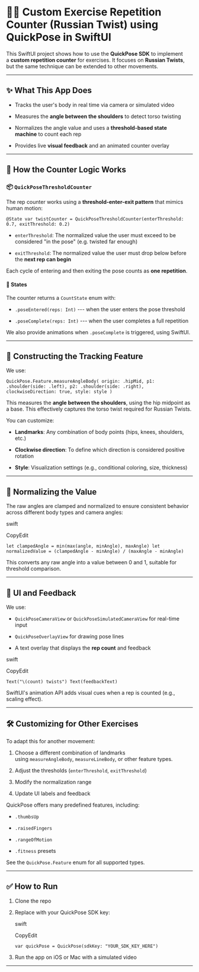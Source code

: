 🏋️‍♂️ Custom Exercise Repetition Counter (Russian Twist) using QuickPose in SwiftUI
====================================================================================

This SwiftUI project shows how to use the **QuickPose SDK** to implement a **custom repetition counter** for exercises. It focuses on **Russian Twists**, but the same technique can be extended to other movements.

* * * * *

✨ What This App Does
--------------------

-   Tracks the user's body in real time via camera or simulated video

-   Measures the **angle between the shoulders** to detect torso twisting

-   Normalizes the angle value and uses a **threshold-based state machine** to count each rep

-   Provides live **visual feedback** and an animated counter overlay

* * * * *

🧠 How the Counter Logic Works
------------------------------

### 📦 `QuickPoseThresholdCounter`

The rep counter works using a **threshold-enter-exit pattern** that mimics human motion:

`@State var twistCounter = QuickPoseThresholdCounter(enterThreshold: 0.7, exitThreshold: 0.2)`

-   `enterThreshold`: The normalized value the user must exceed to be considered "in the pose" (e.g. twisted far enough)

-   `exitThreshold`: The normalized value the user must drop below before the **next rep can begin**

Each cycle of entering and then exiting the pose counts as **one repetition**.

#### 🚦 States

The counter returns a `CountState` enum with:

-   `.poseEntered(reps: Int)` --- when the user enters the pose threshold

-   `.poseComplete(reps: Int)` --- when the user completes a full repetition

We also provide animations when `.poseComplete` is triggered, using SwiftUI.

* * * * *

🎯 Constructing the Tracking Feature
------------------------------------

We use:

`QuickPose.Feature.measureAngleBody(
    origin: .hipMid,
    p1: .shoulder(side: .left),
    p2: .shoulder(side: .right),
    clockwiseDirection: true,
    style: style
)`

This measures the **angle between the shoulders**, using the hip midpoint as a base. This effectively captures the torso twist required for Russian Twists.

You can customize:

-   **Landmarks**: Any combination of body points (hips, knees, shoulders, etc.)

-   **Clockwise direction**: To define which direction is considered positive rotation

-   **Style**: Visualization settings (e.g., conditional coloring, size, thickness)

* * * * *

🧪 Normalizing the Value
------------------------

The raw angles are clamped and normalized to ensure consistent behavior across different body types and camera angles:

swift

CopyEdit

`let clampedAngle = min(max(angle, minAngle), maxAngle)
let normalizedValue = (clampedAngle - minAngle) / (maxAngle - minAngle)`

This converts any raw angle into a value between 0 and 1, suitable for threshold comparison.

* * * * *

📲 UI and Feedback
------------------

We use:

-   `QuickPoseCameraView` or `QuickPoseSimulatedCameraView` for real-time input

-   `QuickPoseOverlayView` for drawing pose lines

-   A text overlay that displays the **rep count** and feedback

swift

CopyEdit

`Text("\(count) twists")
Text(feedbackText)`

SwiftUI's animation API adds visual cues when a rep is counted (e.g., scaling effect).

* * * * *

🛠️ Customizing for Other Exercises
-----------------------------------

To adapt this for another movement:

1.  Choose a different combination of landmarks using `measureAngleBody`, `measureLineBody`, or other feature types.

2.  Adjust the thresholds (`enterThreshold`, `exitThreshold`)

3.  Modify the normalization range

4.  Update UI labels and feedback

QuickPose offers many predefined features, including:

-   `.thumbsUp`

-   `.raisedFingers`

-   `.rangeOfMotion`

-   `.fitness` presets

See the `QuickPose.Feature` enum for all supported types.

* * * * *

✅ How to Run
------------

1.  Clone the repo

2.  Replace with your QuickPose SDK key:

    swift

    CopyEdit

    `var quickPose = QuickPose(sdkKey: "YOUR_SDK_KEY_HERE")`

3.  Run the app on iOS or Mac with a simulated video

* * * * *


